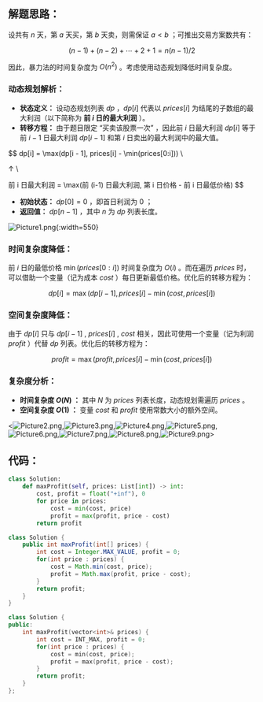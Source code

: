 ## 解题思路：

设共有 $n$ 天，第 $a$ 天买，第 $b$ 天卖，则需保证 $a < b$ ；可推出交易方案数共有：

$$
(n - 1) + (n - 2) + \cdots + 2 + 1 = n(n - 1) / 2
$$

因此，暴力法的时间复杂度为 $O(n^2)$ 。考虑使用动态规划降低时间复杂度。

### 动态规划解析：

- **状态定义：** 设动态规划列表 $dp$ ，$dp[i]$ 代表以 $prices[i]$ 为结尾的子数组的最大利润（以下简称为 **前 $i$ 日的最大利润** ）。
- **转移方程：** 由于题目限定 “买卖该股票一次” ，因此前 $i$ 日最大利润 $dp[i]$ 等于前 $i - 1$ 日最大利润 $dp[i-1]$ 和第 $i$ 日卖出的最大利润中的最大值。

$$
dp[i] = \max(dp[i - 1], prices[i] - \min(prices[0:i])) \\

↑ \\

前 i 日最大利润 = \max(前 (i-1) 日最大利润, 第 i 日价格 - 前 i 日最低价格)
$$

- **初始状态：** $dp[0] = 0$ ，即首日利润为 $0$ ；
- **返回值：** $dp[n - 1]$ ，其中 $n$ 为 $dp$ 列表长度。

![Picture1.png](https://pic.leetcode-cn.com/1600880605-QGgqZW-Picture1.png){:width=550}

### **时间复杂度降低：**

前 $i$ 日的最低价格 $\min(prices[0:i])$ 时间复杂度为 $O(i)$ 。而在遍历 $prices$ 时，可以借助一个变量（记为成本 $cost$ ）每日更新最低价格。优化后的转移方程为：

$$
dp[i] = \max(dp[i - 1], prices[i] - \min(cost, prices[i])
$$

### **空间复杂度降低：**

由于 $dp[i]$ 只与 $dp[i - 1]$ , $prices[i]$ , $cost$ 相关，因此可使用一个变量（记为利润 $profit$ ）代替 $dp$ 列表。优化后的转移方程为：

$$
profit = \max(profit, prices[i] - \min(cost, prices[i])
$$

### 复杂度分析：

- **时间复杂度 $O(N)$ ：** 其中 $N$ 为 $prices$ 列表长度，动态规划需遍历 $prices$ 。
- **空间复杂度 $O(1)$ ：** 变量 $cost$ 和 $profit$ 使用常数大小的额外空间。

<![Picture2.png](https://pic.leetcode-cn.com/1600880423-rEnBje-Picture2.png),![Picture3.png](https://pic.leetcode-cn.com/1600880423-GLrbjp-Picture3.png),![Picture4.png](https://pic.leetcode-cn.com/1600880423-PONxGf-Picture4.png),![Picture5.png](https://pic.leetcode-cn.com/1600880423-kuJwjX-Picture5.png),![Picture6.png](https://pic.leetcode-cn.com/1600880423-vQxDNV-Picture6.png),![Picture7.png](https://pic.leetcode-cn.com/1600880423-mcBVmr-Picture7.png),![Picture8.png](https://pic.leetcode-cn.com/1600880423-NIjPdB-Picture8.png),![Picture9.png](https://pic.leetcode-cn.com/1600880423-sNOhNp-Picture9.png)>

## 代码：

```Python []
class Solution:
    def maxProfit(self, prices: List[int]) -> int:
        cost, profit = float("+inf"), 0
        for price in prices:
            cost = min(cost, price)
            profit = max(profit, price - cost)
        return profit
```

```Java []
class Solution {
    public int maxProfit(int[] prices) {
        int cost = Integer.MAX_VALUE, profit = 0;
        for(int price : prices) {
            cost = Math.min(cost, price);
            profit = Math.max(profit, price - cost);
        }
        return profit;
    }
}
```

```C++ []
class Solution {
public:
    int maxProfit(vector<int>& prices) {
        int cost = INT_MAX, profit = 0;
        for(int price : prices) {
            cost = min(cost, price);
            profit = max(profit, price - cost);
        }
        return profit;
    }
};
```